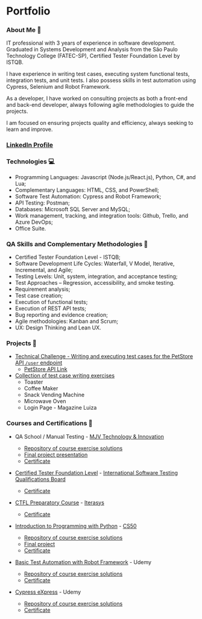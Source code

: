 # Portfolio

### About Me 👋
IT professional with 3 years of experience in software development. 
Graduated in Systems Development and Analysis from the São Paulo Technology College (FATEC-SP), Certified Tester Foundation Level by ISTQB.

I have experience in writing test cases, executing system functional tests, integration tests, and unit tests. I also possess skills in test automation using Cypress, Selenium and Robot Framework.

As a developer, I have worked on consulting projects as both a front-end and back-end developer, always following agile methodologies to guide the projects.

I am focused on ensuring projects quality and efficiency, always seeking to learn and improve.

### [LinkedIn Profile](https://www.linkedin.com/in/thyago-augusto)

### Technologies 💻
 * Programming Languages: Javascript (Node.js/React.js), Python, C#, and Lua;
 * Complementary Languages: HTML, CSS, and PowerShell;
 * Software Test Automation: Cypress and Robot Framework;
 * API Testing: Postman;
 * Databases: Microsoft SQL Server and MySQL;
 * Work management, tracking, and integration tools: Github, Trello, and Azure DevOps;
 * Office Suite.

### QA Skills and Complementary Methodologies 📁
 * Certified Tester Foundation Level - ISTQB;
 * Software Development Life Cycles: Waterfall, V Model, Iterative, Incremental, and Agile;
 * Testing Levels: Unit, system, integration, and acceptance testing;
 * Test Approaches – Regression, accessibility, and smoke testing.
 * Requirement analysis;
 * Test case creation;
 * Execution of functional tests;
 * Execution of REST API tests;
 * Bug reporting and evidence creation;
 * Agile methodologies: Kanban and Scrum;
 * UX: Design Thinking and Lean UX.

### Projects 💾
* [Technical Challenge - Writing and executing test cases for the PetStore API `/user` endpoint](https://docs.google.com/document/d/1zSdI7ROIKWyC88z385A9E0fQDcilX_qo5oDV67Gdp8I/edit?usp=sharing)
    * [PetStore API Link](https://petstore.swagger.io/)
* [Collection of test case writing exercises](https://docs.google.com/spreadsheets/d/1aO6W5FllPl4hPlTOQcLY_QBpg9fhkSnxf9z-4im6mlo/edit?gid=0#gid=0)
    * Toaster
    * Coffee Maker
    * Snack Vending Machine
    * Microwave Oven
    * Login Page - Magazine Luiza

### Courses and Certifications 📓
 * QA School / Manual Testing - [MJV Technology & Innovation](https://www.mjvinnovation.com/pt-br/)
    * [Repository of course exercise solutions](https://drive.google.com/drive/folders/1B95TjsZy1PxYg-9-wFWVTt-KOAHDdNgq?usp=sharing)
    * [Final project presentation](https://gamma.app/docs/Apresentacao-Projeto-Final--4c1tsmi58jp5vzk?mode=doc)
    * [Certificate](https://www.linkedin.com/in/thyago-augusto/details/certifications/1722889353968/single-media-viewer/?profileId=ACoAABifiOIBZsPrEpTxbc96ez3lekhynESkLPY)

* [Certified Tester Foundation Level](https://www.istqb.org/certifications/certified-tester-foundation-level) - [International Software Testing Qualifications Board](https://www.istqb.org/)
    * [Certificate](https://www.credly.com/badges/f2729948-b129-4e5e-abbe-f7f3d8e5933a/public_url)

* [CTFL Preparatory Course](https://iterasys.com.br/pt/ctfl) - [Iterasys](https://iterasys.com.br/pt)
    * [Certificate](https://iterasys.com/pluginfile.php?file=%2F1%2Ftool_certificate%2Fissues%2F1720029531%2F4029456356TA.pdf)

* [Introduction to Programming with Python](https://cs50.harvard.edu/python/2022/) - [CS50](https://www.edx.org/cs50)
    * [Repository of course exercise solutions](https://github.com/Thyagof/python_studies)
    * [Final project](https://github.com/Thyagof/python_studies/tree/main/project)
    * [Certificate](https://www.linkedin.com/in/thyago-augusto/details/certifications/1720896173964/single-media-viewer/?type=DOCUMENT&profileId=ACoAABifiOIBZsPrEpTxbc96ez3lekhynESkLPY)

* [Basic Test Automation with Robot Framework](https://www.udemy.com/course/automacao-de-testes-com-robot-framework-basico/) - Udemy
    * [Repository of course exercise solutions](https://github.com/Thyagof/aprendendo-robot)
    * [Certificate](https://www.udemy.com/certificate/UC-a20bc640-93c5-41e5-91de-dd28410cbc56/)

* [Cypress eXpress](https://www.udemy.com/course/cypress-express/) - Udemy
    * [Repository of course exercise solutions](https://github.com/Thyagof/cypress_studies)
    * [Certificate](https://www.udemy.com/certificate/UC-91adc26a-3765-4fa1-9425-5e01a1c940f5/)